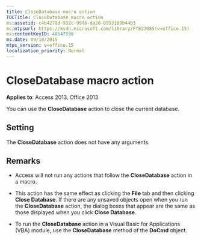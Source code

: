 ```yaml
---
title: CloseDatabase macro action
TOCTitle: CloseDatabase macro action
ms:assetid: c4b4278d-932c-99f6-da2d-8953109b44b3
ms:mtpsurl: https://msdn.microsoft.com/library/Ff823085(v=office.15)
ms:contentKeyID: 48547598
ms.date: 09/18/2015
mtps_version: v=office.15
localization_priority: Normal
---
```


# CloseDatabase macro action


**Applies to**: Access 2013, Office 2013

You can use the **CloseDatabase** action to close the current database.

## Setting

The **CloseDatabase** action does not have any arguments.

## Remarks

  - Access will not run any actions that follow the **CloseDatabase** action in a macro.

  - This action has the same effect as clicking the **File** tab and then clicking **Close Database**. If there are any unsaved objects open when you run the **CloseDatabase** action, the dialog boxes that appear are the same as those displayed when you click **Close Database**.

  - To run the **CloseDatabase** action in a Visual Basic for Applications (VBA) module, use the **CloseDatabase** method of the **DoCmd** object.

